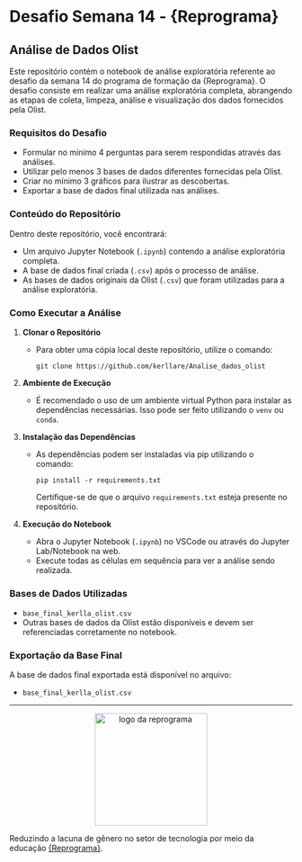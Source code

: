 # Desafio Semana 14 - {Reprograma}

## Análise de Dados Olist

Este repositório contém o notebook de análise exploratória referente ao desafio da semana 14 do programa de formação da {Reprograma}. O desafio consiste em realizar uma análise exploratória completa, abrangendo as etapas de coleta, limpeza, análise e visualização dos dados fornecidos pela Olist.

### Requisitos do Desafio

- Formular no mínimo 4 perguntas para serem respondidas através das análises.
- Utilizar pelo menos 3 bases de dados diferentes fornecidas pela Olist.
- Criar no mínimo 3 gráficos para ilustrar as descobertas.
- Exportar a base de dados final utilizada nas análises.

### Conteúdo do Repositório

Dentro deste repositório, você encontrará:

- Um arquivo Jupyter Notebook (`.ipynb`) contendo a análise exploratória completa.
- A base de dados final criada (`.csv`) após o processo de análise.
- As bases de dados originais da Olist (`.csv`) que foram utilizadas para a análise exploratória.

### Como Executar a Análise

1. **Clonar o Repositório**
   - Para obter uma cópia local deste repositório, utilize o comando:  
     ```
     git clone https://github.com/kerllare/Analise_dados_olist
     ```

2. **Ambiente de Execução**
   - É recomendado o uso de um ambiente virtual Python para instalar as dependências necessárias. Isso pode ser feito utilizando o `venv` ou `conda`.

3. **Instalação das Dependências**
   - As dependências podem ser instaladas via pip utilizando o comando:
     ```
     pip install -r requirements.txt
     ```
     Certifique-se de que o arquivo `requirements.txt` esteja presente no repositório.

4. **Execução do Notebook**
   - Abra o Jupyter Notebook (`.ipynb`) no VSCode ou através do Jupyter Lab/Notebook na web.
   - Execute todas as células em sequência para ver a análise sendo realizada.

### Bases de Dados Utilizadas

- `base_final_kerlla_olist.csv`
- Outras bases de dados da Olist estão disponíveis e devem ser referenciadas corretamente no notebook.

### Exportação da Base Final

A base de dados final exportada está disponível no arquivo:
- `base_final_kerlla_olist.csv`

---

<p align="center">
  <img src="https://user-images.githubusercontent.com/84551213/171416454-ab93ab7f-e5a0-4276-81ec-4f5cb79dff31.png" alt="logo da reprograma" width="200">
</p>


Reduzindo a lacuna
de gênero no setor de
tecnologia por meio
da educação [{Reprograma}](https://reprograma.com.br).



